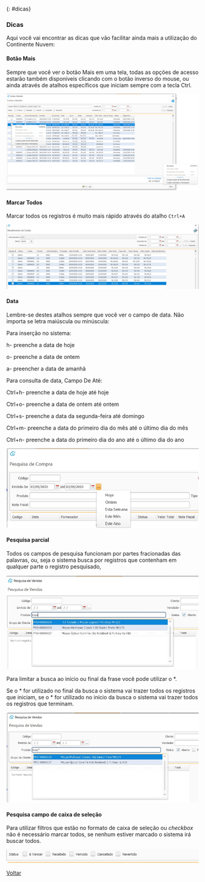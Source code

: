 

{: #dicas}

### Dicas

Aqui você vai encontrar as dicas que vão facilitar ainda mais a utilização do Continente Nuvem:



#### Botão Mais

Sempre que você ver o botão Mais em uma tela, todas as opções de acesso estarão também disponíveis clicando com o botão inverso do mouse, ou ainda através de atalhos específicos que iniciam sempre com a tecla Ctrl.

![](images/dicas_botaomais.jpg)



#### Marcar Todos

Marcar todos os registros é muito mais rápido através do atalho `Ctrl+A`

 ![](images/dicas_marcar_todos.jpg)



#### Data

Lembre-se destes atalhos sempre que você ver o campo de data. Não importa se letra maiúscula ou minúscula:

Para inserção no sistema:

h- preenche a data de hoje

o- preenche a data de ontem

a- preencher a data de amanhã



Para consulta de data, Campo De Até:

Ctrl+h- preenche a data de hoje até hoje

Ctrl+o- preenche a data de ontem até ontem

Ctrl+s- preenche a data da segunda-feira até domingo

Ctrl+m- preenche a data do primeiro dia do mês até o último dia do mês

Ctrl+n- preenche a data do primeiro dia do ano até o último dia do ano 

 ![](images/dicas_data_pesquisa.jpg)



#### Pesquisa parcial

Todos os campos de pesquisa funcionam por partes fracionadas das palavras, ou, seja o sistema busca por registros que contenham em qualquer parte o registro pesquisado,

 ![](images/dicas_pesquisa_parcial.jpg)

Para limitar a busca ao início ou final da frase você pode utilizar o *. 

Se o * for utilizado no final da busca o sistema vai trazer todos os registros que iniciam, se o * for utilizado no início da busca o sistema vai trazer todos os registros que terminam.

 ![](images/dicas_pesquisa_parcial_limitada.jpg)



#### Pesquisa campo de caixa de seleção

Para utilizar filtros que estão no formato de caixa de seleção ou *checkbox*  não é necessário marcar todos, se nenhum estiver marcado o sistema irá buscar todos.

 ![](images/dicas_pesquisa_checkbox.jpg)



[Voltar](index.md)